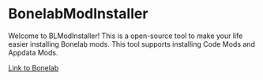 # BonelabModInstaller
Welcome to BLModInstaller! This is a open-source tool to make your life easier installing Bonelab mods. This tool supports installing Code Mods and Appdata Mods.

[Link to Bonelab](https://store.steampowered.com/app/1592190/BONELAB/)
